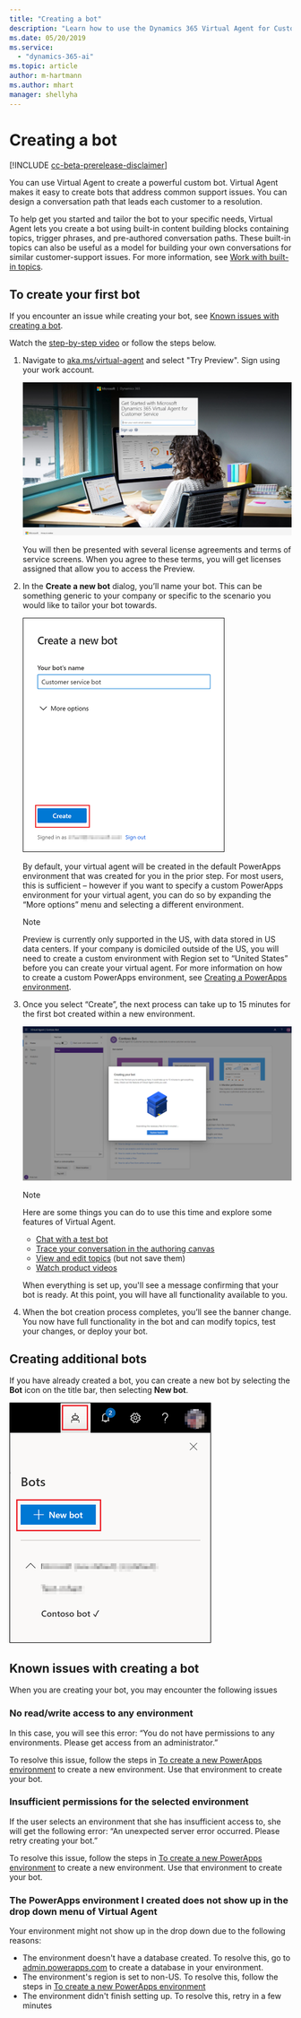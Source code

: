 ```yaml
---
title: "Creating a bot"
description: "Learn how to use the Dynamics 365 Virtual Agent for Customer Service to create a bot."
ms.date: 05/20/2019
ms.service:
  - "dynamics-365-ai"
ms.topic: article
author: m-hartmann
ms.author: mhart
manager: shellyha
---
```


# Creating a bot

[!INCLUDE [cc-beta-prerelease-disclaimer](../includes/cc-beta-prerelease-disclaimer.md)]

You can use Virtual Agent to create a powerful custom bot. Virtual Agent makes it easy to create bots that address common support issues. You can design a conversation path that leads each customer to a resolution.

To help get you started and tailor the bot to your specific needs, Virtual Agent lets you create a bot using built-in content building blocks containing topics, trigger phrases, and pre-authored conversation paths. These built-in topics can also be useful as a model for building your own conversations for similar customer-support issues. For more information, see [Work with built-in topics](how-to-templates.md).

## To create your first bot

If you encounter an issue while creating your bot, see [Known issues with creating a bot](#known-issues-with-creating-a-bot).

Watch the [step-by-step video](http://go.microsoft.com/fwlink/?linkid=2062988) or follow the steps below.

1. Navigate to [aka.ms/virtual-agent](http://aka.ms/virtual-agent) and select "Try Preview". Sign using your work account.

   ![Sign up screen](media/sign-up-screen.png)
    
   You will then be presented with several license agreements and terms of service screens. When you agree to these terms, you will get licenses assigned that allow you to access the Preview.
    
2. In the **Create a new bot** dialog, you’ll name your bot.  This can be something generic to your company or specific to the scenario you would like to tailor your bot towards.

   ![Create a new bot](media/create-new-bot.PNG)

   By default, your virtual agent will be created in the default PowerApps environment that was created for you in the prior step.  For most users, this is sufficient – however if you want to specify a custom PowerApps environment for your virtual agent, you can do so by expanding the “More options” menu and selecting a different environment.

   >[!NOTE]
   >Preview is currently only supported in the US, with data stored in US data centers.  If your company is domiciled outside of the US, you will need to create a custom environment with Region set to “United States” before you can create your virtual agent. For more information on how to create a custom PowerApps environment, see [Creating a PowerApps environment](getting-started-new-environment.md).
  

    
3. Once you select “Create”, the next process can take up to 15 minutes for the first bot created within a new environment.  

   ![Creating new bot screen](media/creating-bot-animation.png) 

   > [!NOTE]
   >
   > Here are some things you can do to use this time and explore some features of Virtual Agent.
   > - [Chat with a test bot](how-to-test-bot.md#work-with-the-test-bot-pane)
   > - [Trace your conversation in the authoring canvas](how-to-test-bot.md#to-trace-through-the-topics-conversation-path)
   > - [View and edit topics](getting-started-bot-designer.md#topics-page) (but not save them)
   > - [Watch product videos](virtual-agent-videos.md)
   >
   > When everything is set up, you'll see a message confirming that your bot is ready. At this point, you will have all functionality available to you. 
   
   
4.	When the bot creation process completes, you’ll see the banner change. You now have full functionality in the bot and can modify topics, test your changes, or deploy your bot.

## Creating additional bots

If you have already created a bot, you can create a new bot by selecting the **Bot** icon on the title bar, then selecting **New bot**.

   ![New bot icon in title bar](media/new-bot-icon.PNG)

## Known issues with creating a bot

When you are creating your bot, you may encounter the following issues

### No read/write access to any environment

In this case, you will see this error: “You do not have permissions to any environments. Please get access from an administrator.”

To resolve this issue, follow the steps in [To create a new PowerApps environment](getting-started-new-environment.md) to create a new environment. Use that environment to create your bot.


### Insufficient permissions for the selected environment

If the user selects an environment that she has insufficient access to, she will get the following error: “An unexpected server error occurred. Please retry creating your bot.”

To resolve this issue, follow the steps in [To create a new PowerApps environment](getting-started-new-environment.md) to create a new environment. Use that environment to create your bot.

### The PowerApps environment I created does not show up in the drop down menu of Virtual Agent

Your environment might not show up in the drop down due to the following reasons:
 - The environment doesn't have a database created. To resolve this, go to [admin.powerapps.com](https://admin.powerapps.com) to create a database in your environment.
 - The environment's region is set to non-US. To resolve this, follow the steps in [To create a new PowerApps environment](getting-started-new-environment.md)
 - The environment didn't finish setting up. To resolve this, retry in a few minutes
